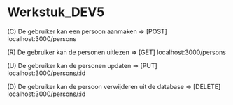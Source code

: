 # Werkstuk_DEV5

(C) De gebruiker kan een persoon aanmaken 
=> [POST] localhost:3000/persons

(R) De gebruiker kan de personen uitlezen 
=> [GET]  localhost:3000/persons

(U) De gebruiker kan de personen updaten 
=> [PUT]   localhost:3000/persons/:id

(D) De gebruiker kan de persoon verwijderen uit de database
=> [DELETE] localhost:3000/persons/:id


